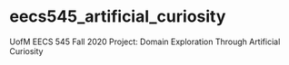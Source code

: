 # eecs545_artificial_curiosity
UofM EECS 545 Fall 2020 Project: Domain Exploration Through Artificial Curiosity
